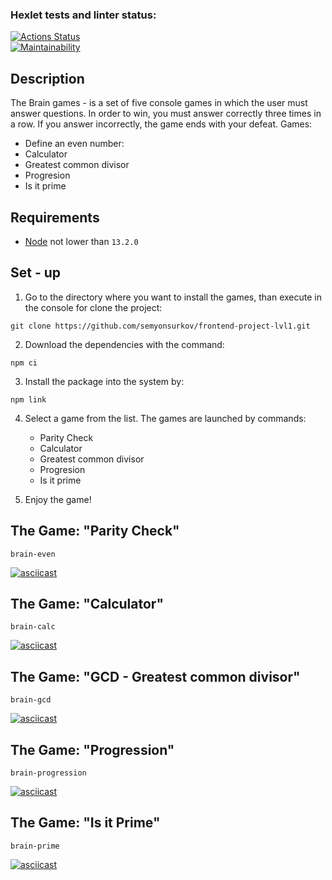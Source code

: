 ### Hexlet tests and linter status:

[![Actions Status](https://github.com/semyonsurkov/frontend-project-lvl1/workflows/hexlet-check/badge.svg)](https://github.com/semyonsurkov/frontend-project-lvl1/actions)<br>
[![Maintainability](https://api.codeclimate.com/v1/badges/0df0d13d6c245d877208/maintainability)](https://codeclimate.com/github/semyonsurkov/frontend-project-lvl1/maintainability)

## Description 
The Brain games - is a set of five console games in which the user must answer questions. In order to win, you must answer correctly three times in a row. If you answer incorrectly, the game ends with your defeat. 
Games:

   - Define an even number: 
   - Calculator
   - Greatest common divisor
   - Progresion
   - Is it prime

## Requirements
- [Node](https://nodejs.org/en/) not lower than ```13.2.0```
   
## Set - up
1. Go to the directory where you want to install the games, than execute in the console for сlone the project:
```
git clone https://github.com/semyonsurkov/frontend-project-lvl1.git
```
2. Download the dependencies with the command:
```
npm ci
```
3. Install the package into the system by:
```
npm link
```
4. Select a game from the list. The games are launched by commands:

   - Parity Check
   - Calculator
   - Greatest common divisor
   - Progresion
   - Is it prime

5. Enjoy the game!

## The Game: "Parity Check"
```
brain-even
```  
[![asciicast](https://asciinema.org/a/520197.svg)](https://asciinema.org/a/520197)

## The Game: "Calculator"
```
brain-calc
```   
[![asciicast](https://asciinema.org/a/520198.svg)](https://asciinema.org/a/520198)

## The Game: "GCD - Greatest common divisor"
```
brain-gcd
``` 
[![asciicast](https://asciinema.org/a/520199.svg)](https://asciinema.org/a/520199)

## The Game: "Progression"
```
brain-progression
``` 
[![asciicast](https://asciinema.org/a/521352.svg)](https://asciinema.org/a/521352)

## The Game: "Is it Prime"
```
brain-prime
``` 
[![asciicast](https://asciinema.org/a/521353.svg)](https://asciinema.org/a/521353)

